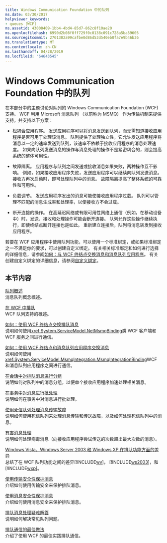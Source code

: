 ```yaml
---
title: Windows Communication Foundation 中的队列
ms.date: 03/30/2017
helpviewer_keywords:
- queues [WCF]
ms.assetid: 43008409-1bb4-4bd4-85d7-862c8f10ae20
ms.openlocfilehash: 6990d2b08f0ff729f0c0138c091c728a5ba59605
ms.sourcegitcommit: 2701302a99cafbe0d86d53d540eb0fa7e9b46b36
ms.translationtype: MT
ms.contentlocale: zh-CN
ms.lasthandoff: 04/28/2019
ms.locfileid: "64643545"
---
```

# <a name="queues-in-windows-communication-foundation"></a>Windows Communication Foundation 中的队列
在本部分中的主题讨论对队列的 Windows Communication Foundation (WCF) 支持。 WCF 利用 Microsoft 消息队列 （以前称为 MSMQ） 作为传输机制来提供支持，并支持以下方案：  
  
- 松耦合应用程序。 发送应用程序可以将消息发送到队列，而无需知道接收应用程序是否可用于处理该消息。 队列提供了处理独立性，它允许发送应用程序将消息以一定的速率发送到队列，该速率不依赖于接收应用程序的消息处理速度。 如果向队列发送消息的操作与消息处理的操作不是紧密耦合的，则会提高系统的整体可用性。  
  
- 故障隔离。 应用程序与队列之间发送或接收消息如果失败，两种操作互不影响。 例如，如果接收应用程序失败，发送应用程序可以继续向队列发送消息。 接收方再次启动时，即可处理队列中的消息。 故障隔离提高了整体系统的可靠性和可用性。  
  
- 负载调节。 发送应用程序发出的消息可能使接收应用程序过载。 队列可以管理不匹配的消息生成率和处理率，以使接收方不会过载。  
  
- 断开连接的操作。 在高延迟网络或有限可用性网络上通信（例如，在移动设备中）时，发送、接收和处理操作可能会断开连接。 队列允许这些操作继续执行，即使终结点断开连接也是如此。 重新建立连接后，队列将消息转发到接收应用程序。  
  
 若要在 WCF 应用程序中使用队列功能，可以使用一个标准绑定，或如果标准绑定之一不满足你的要求，可以创建自定义绑定。 有关相关标准绑定和如何进行选择的详细信息，请参阅[如何：与 WCF 终结点交换消息和消息队列应用程序](../../../../docs/framework/wcf/feature-details/how-to-exchange-messages-with-wcf-endpoints-and-message-queuing-applications.md)。 有关创建自定义绑定的详细信息，请参阅[自定义绑定](../../../../docs/framework/wcf/extending/custom-bindings.md)。  
  
## <a name="in-this-section"></a>本节内容  
 [队列概述](../../../../docs/framework/wcf/feature-details/queues-overview.md)  
 消息队列概念概述。  
  
 [在 WCF 中排队](../../../../docs/framework/wcf/feature-details/queuing-in-wcf.md)  
 WCF 队列支持的概述。  
  
 [如何：使用 WCF 终结点交换排队消息](../../../../docs/framework/wcf/feature-details/how-to-exchange-queued-messages-with-wcf-endpoints.md)  
 说明如何使用<xref:System.ServiceModel.NetMsmqBinding>类 WCF 客户端和 WCF 服务之间进行通信。  
  
 [如何：使用 WCF 终结点和消息队列应用程序交换消息](../../../../docs/framework/wcf/feature-details/how-to-exchange-messages-with-wcf-endpoints-and-message-queuing-applications.md)  
 说明如何使用<xref:System.ServiceModel.MsmqIntegration.MsmqIntegrationBinding>WCF 和消息队列应用程序之间进行通信。  
  
 [在会话中对排队消息进行分组](../../../../docs/framework/wcf/feature-details/grouping-queued-messages-in-a-session.md)  
 说明如何对队列中的消息分组，以便单个接收应用程序加速处理相关消息。  
  
 [在事务中对消息进行批处理](../../../../docs/framework/wcf/feature-details/batching-messages-in-a-transaction.md)  
 说明如何在事务中对消息进行批处理。  
  
 [使用死信队列处理消息传输故障](../../../../docs/framework/wcf/feature-details/using-dead-letter-queues-to-handle-message-transfer-failures.md)  
 说明如何使用死信队列来处理消息传输和传送故障，以及如何处理死信队列中的消息。  
  
 [有害消息处理](../../../../docs/framework/wcf/feature-details/poison-message-handling.md)  
 说明如何处理病毒消息（向接收应用程序尝试传送的次数超出最大次数的消息）。  
  
 [Windows Vista、Windows Server 2003 和 Windows XP 在排队功能方面的差异](../../../../docs/framework/wcf/feature-details/diff-in-queue-in-vista-server-2003-windows-xp.md)  
 总结了在 WCF 队列功能之间的差异[!INCLUDE[wv](../../../../includes/wv-md.md)]， [!INCLUDE[ws2003](../../../../includes/ws2003-md.md)]，和[!INCLUDE[wxp](../../../../includes/wxp-md.md)]。  
  
 [使用传输安全性保护消息](../../../../docs/framework/wcf/feature-details/securing-messages-using-transport-security.md)  
 介绍如何使用传输安全来保护排队消息。  
  
 [使用消息安全性保护消息](../../../../docs/framework/wcf/feature-details/securing-messages-using-message-security.md)  
 介绍如何使用消息安全来保护排队消息。  
  
 [排队消息处理疑难解答](../../../../docs/framework/wcf/feature-details/troubleshooting-queued-messaging.md)  
 说明如何解决常见队列问题。  
  
 [排队通信的最佳做法](../../../../docs/framework/wcf/feature-details/best-practices-for-queued-communication.md)  
 介绍了使用 WCF 的最佳实践排队通信。  
